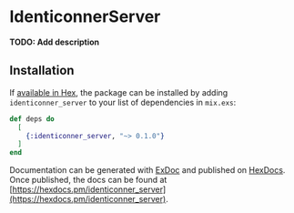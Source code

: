 # IdenticonnerServer

**TODO: Add description**

## Installation

If [available in Hex](https://hex.pm/docs/publish), the package can be installed
by adding `identiconner_server` to your list of dependencies in `mix.exs`:

```elixir
def deps do
  [
    {:identiconner_server, "~> 0.1.0"}
  ]
end
```

Documentation can be generated with [ExDoc](https://github.com/elixir-lang/ex_doc)
and published on [HexDocs](https://hexdocs.pm). Once published, the docs can
be found at [https://hexdocs.pm/identiconner_server](https://hexdocs.pm/identiconner_server).

